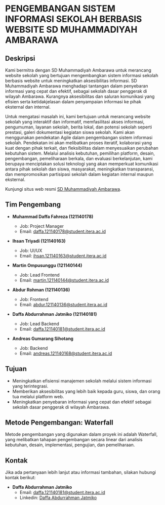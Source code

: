 # PENGEMBANGAN SISTEM INFORMASI SEKOLAH BERBASIS WEBSITE SD MUHAMMADIYAH AMBARAWA

## Deskripsi

Kami bermitra dengan SD Muhammadiyah Ambarawa untuk merancang website sekolah yang bertujuan mengembangkan sistem informasi sekolah berbasis website untuk meningkatkan aksesibilitas informasi. SD Muhammadiyah Ambarawa menghadapi tantangan dalam penyebaran informasi yang cepat dan efektif, sebagai sekolah dasar penggerak di wilayah Ambarawa. Kurangnya aksesibilitas dan saluran komunikasi yang efisien serta ketidakjelasan dalam penyampaian informasi ke pihak eksternal dan internal.

Untuk mengatasi masalah ini, kami bertujuan untuk merancang website sekolah yang interaktif dan informatif, memfasilitasi akses informasi, pengumuman, layanan sekolah, berita lokal, dan potensi sekolah seperti prestasi, galeri dokumentasi kegiatan siswa sekolah. Kami akan menggunakan pendekatan Agile dalam pengembangan sistem informasi sekolah. Pendekatan ini akan melibatkan proses iteratif, kolaborasi yang kuat dengan pihak terkait, dan fleksibilitas dalam menyesuaikan perubahan kebutuhan sistem. Melalui analisis kebutuhan, pemilihan platform, desain, pengembangan, pemeliharaan berkala, dan evaluasi berkelanjutan, kami berupaya menciptakan solusi teknologi yang akan memperkuat komunikasi antara pihak sekolah dan siswa, masyarakat, meningkatkan transparansi, dan mempromosikan partisipasi sekolah dalam kegiatan internal maupun eksternal.

Kunjungi situs web resmi [SD Muhammadiyah Ambarawa](https://sdmuhammadiyahambarawa.com/).

## Tim Pengembang

-   **Muhammad Daffa Fahreza (121140178)**

    -   Job: Project Manager
    -   Email: [daffa.121140178@student.itera.ac.id](mailto:daffa.121140178@student.itera.ac.id)

-   **Ihsan Triyadi (121140163)**

    -   Job: UI/UX
    -   Email: [ihsan.121140163@student.itera.ac.id](mailto:ihsan.121140163@student.itera.ac.id)

-   **Martin Ompusunggu (121140144)**

    -   Job: Lead Frontend
    -   Email: [martin.121140144@student.itera.ac.id](mailto:martin.121140144@student.itera.ac.id)

-   **Abdur Rohman (121140136)**

    -   Job: Frontend
    -   Email: [abdur.121140136@student.itera.ac.id](mailto:abdur.121140136@student.itera.ac.id)

-   **Daffa Abdurrahman Jatmiko (121140181)**

    -   Job: Lead Backend
    -   Email: [daffa.121140181@student.itera.ac.id](mailto:daffa.121140181@student.itera.ac.id)

-   **Andreas Gumarang Sihotang**
    -   Job: Backend
    -   Email: [andreas.121140168@student.itera.ac.id](mailto:andreas.121140168@student.itera.ac.id)

## Tujuan

-   Meningkatkan efisiensi manajemen sekolah melalui sistem informasi yang terintegrasi.
-   Memberikan aksesibilitas yang lebih baik kepada guru, siswa, dan orang tua melalui platform web.
-   Meningkatkan penyebaran informasi yang cepat dan efektif sebagai sekolah dasar penggerak di wilayah Ambarawa.

## Metode Pengembangan: Waterfall

Metode pengembangan yang digunakan dalam proyek ini adalah Waterfall, yang melibatkan tahapan pengembangan secara linear dari analisis kebutuhan, desain, implementasi, pengujian, dan pemeliharaan.

## Kontak

Jika ada pertanyaan lebih lanjut atau informasi tambahan, silakan hubungi kontak berikut:

-   **Daffa Abdurrahman Jatmiko**
    -   Email: [daffa.121140181@student.itera.ac.id](mailto:daffa.121140181@student.itera.ac.id)
    -   Linkedin: [Daffa Abdurrahman Jatmiko](https://www.linkedin.com/in/daffa-jatmiko/)
